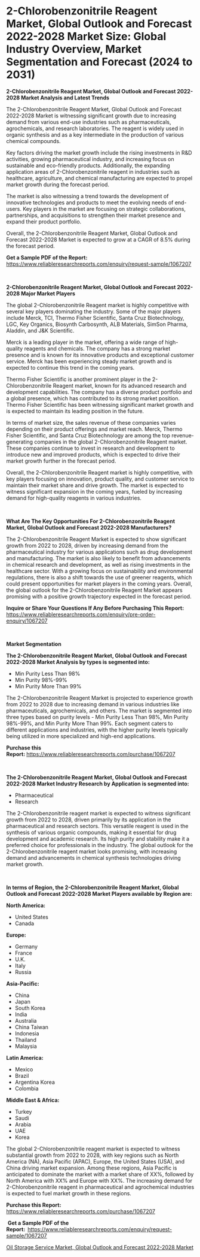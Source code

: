 <p><h1>2-Chlorobenzonitrile Reagent Market, Global Outlook and Forecast 2022-2028 Market Size: Global Industry Overview, Market Segmentation and Forecast (2024 to 2031)</h1></p><p><strong>2-Chlorobenzonitrile Reagent Market, Global Outlook and Forecast 2022-2028 Market Analysis and Latest Trends</strong></p>
<p><p>The 2-Chlorobenzonitrile Reagent Market, Global Outlook and Forecast 2022-2028 Market is witnessing significant growth due to increasing demand from various end-use industries such as pharmaceuticals, agrochemicals, and research laboratories. The reagent is widely used in organic synthesis and as a key intermediate in the production of various chemical compounds.</p><p>Key factors driving the market growth include the rising investments in R&D activities, growing pharmaceutical industry, and increasing focus on sustainable and eco-friendly products. Additionally, the expanding application areas of 2-Chlorobenzonitrile reagent in industries such as healthcare, agriculture, and chemical manufacturing are expected to propel market growth during the forecast period.</p><p>The market is also witnessing a trend towards the development of innovative technologies and products to meet the evolving needs of end-users. Key players in the market are focusing on strategic collaborations, partnerships, and acquisitions to strengthen their market presence and expand their product portfolio.</p><p>Overall, the 2-Chlorobenzonitrile Reagent Market, Global Outlook and Forecast 2022-2028 Market is expected to grow at a CAGR of 8.5% during the forecast period.</p></p>
<p><strong>Get a Sample PDF of the Report:&nbsp;</strong> <a href="https://www.reliableresearchreports.com/enquiry/request-sample/1067207">https://www.reliableresearchreports.com/enquiry/request-sample/1067207</a></p>
<p>&nbsp;</p>
<p><strong>2-Chlorobenzonitrile Reagent Market, Global Outlook and Forecast 2022-2028 Major Market Players</strong></p>
<p><p>The global 2-Chlorobenzonitrile Reagent market is highly competitive with several key players dominating the industry. Some of the major players include Merck, TCI, Thermo Fisher Scientific, Santa Cruz Biotechnology, LGC, Key Organics, Biosynth Carbosynth, ALB Materials, SimSon Pharma, Aladdin, and J&K Scientific.</p><p>Merck is a leading player in the market, offering a wide range of high-quality reagents and chemicals. The company has a strong market presence and is known for its innovative products and exceptional customer service. Merck has been experiencing steady market growth and is expected to continue this trend in the coming years.</p><p>Thermo Fisher Scientific is another prominent player in the 2-Chlorobenzonitrile Reagent market, known for its advanced research and development capabilities. The company has a diverse product portfolio and a global presence, which has contributed to its strong market position. Thermo Fisher Scientific has been witnessing significant market growth and is expected to maintain its leading position in the future.</p><p>In terms of market size, the sales revenue of these companies varies depending on their product offerings and market reach. Merck, Thermo Fisher Scientific, and Santa Cruz Biotechnology are among the top revenue-generating companies in the global 2-Chlorobenzonitrile Reagent market. These companies continue to invest in research and development to introduce new and improved products, which is expected to drive their market growth further in the forecast period.</p><p>Overall, the 2-Chlorobenzonitrile Reagent market is highly competitive, with key players focusing on innovation, product quality, and customer service to maintain their market share and drive growth. The market is expected to witness significant expansion in the coming years, fueled by increasing demand for high-quality reagents in various industries.</p></p>
<p>&nbsp;</p>
<p><strong>What Are The Key Opportunities For 2-Chlorobenzonitrile Reagent Market, Global Outlook and Forecast 2022-2028 Manufacturers?</strong></p>
<p><p>The 2-Chlorobenzonitrile Reagent Market is expected to show significant growth from 2022 to 2028, driven by increasing demand from the pharmaceutical industry for various applications such as drug development and manufacturing. The market is also likely to benefit from advancements in chemical research and development, as well as rising investments in the healthcare sector. With a growing focus on sustainability and environmental regulations, there is also a shift towards the use of greener reagents, which could present opportunities for market players in the coming years. Overall, the global outlook for the 2-Chlorobenzonitrile Reagent Market appears promising with a positive growth trajectory expected in the forecast period.</p></p>
<p><strong>Inquire or Share Your Questions If Any Before Purchasing This Report:</strong> <a href="https://www.reliableresearchreports.com/enquiry/pre-order-enquiry/1067207">https://www.reliableresearchreports.com/enquiry/pre-order-enquiry/1067207</a></p>
<p>&nbsp;</p>
<p><strong>Market Segmentation</strong></p>
<p><strong>The 2-Chlorobenzonitrile Reagent Market, Global Outlook and Forecast 2022-2028 Market Analysis by types is segmented into:</strong></p>
<p><ul><li>Min Purity Less Than 98%</li><li>Min Purity 98%-99%</li><li>Min Purity More Than 99%</li></ul></p>
<p><p>The 2-Chlorobenzonitrile Reagent Market is projected to experience growth from 2022 to 2028 due to increasing demand in various industries like pharmaceuticals, agrochemicals, and others. The market is segmented into three types based on purity levels - Min Purity Less Than 98%, Min Purity 98%-99%, and Min Purity More Than 99%. Each segment caters to different applications and industries, with the higher purity levels typically being utilized in more specialized and high-end applications.</p></p>
<p><strong>Purchase this Report:&nbsp;</strong><a href="https://www.reliableresearchreports.com/purchase/1067207">https://www.reliableresearchreports.com/purchase/1067207</a></p>
<p>&nbsp;</p>
<p><strong>The 2-Chlorobenzonitrile Reagent Market, Global Outlook and Forecast 2022-2028 Market Industry Research by Application is segmented into:</strong></p>
<p><ul><li>Pharmaceutical</li><li>Research</li></ul></p>
<p><p>The 2-Chlorobenzonitrile reagent market is expected to witness significant growth from 2022 to 2028, driven primarily by its application in the pharmaceutical and research sectors. This versatile reagent is used in the synthesis of various organic compounds, making it essential for drug development and academic research. Its high purity and stability make it a preferred choice for professionals in the industry. The global outlook for the 2-Chlorobenzonitrile reagent market looks promising, with increasing demand and advancements in chemical synthesis technologies driving market growth.</p></p>
<p>&nbsp;</p>
<p><strong>In terms of Region, the 2-Chlorobenzonitrile Reagent Market, Global Outlook and Forecast 2022-2028 Market Players available by Region are:</strong></p>
<p>
    <p> <strong> North America: </strong>
        <ul>
            <li>United States</li>
            <li>Canada</li>
        </ul>
        </p> 
    <p> <strong> Europe: </strong>
        <ul>
            <li>Germany</li>
            <li>France</li>
            <li>U.K.</li>
            <li>Italy</li>
            <li>Russia</li>
        </ul>
        </p> 
    <p> <strong> Asia-Pacific: </strong>
        <ul>
            <li>China</li>
            <li>Japan</li>
            <li>South Korea</li>
            <li>India</li>
            <li>Australia</li>
            <li>China Taiwan</li>
            <li>Indonesia</li>
            <li>Thailand</li>
            <li>Malaysia</li>
        </ul>
        </p> 
    <p> <strong> Latin America: </strong>
        <ul>
            <li>Mexico</li>
            <li>Brazil</li>
            <li>Argentina Korea</li>
            <li>Colombia</li>
        </ul>
        </p> 
    <p> <strong> Middle East & Africa: </strong>
        <ul>
            <li>Turkey</li>
            <li>Saudi</li>
            <li>Arabia</li>
            <li>UAE</li>
            <li>Korea</li>
        </ul>
    </p>
    </p>
<p><p>The global 2-Chlorobenzonitrile reagent market is expected to witness substantial growth from 2022 to 2028, with key regions such as North America (NA), Asia Pacific (APAC), Europe, the United States (USA), and China driving market expansion. Among these regions, Asia Pacific is anticipated to dominate the market with a market share of XX%, followed by North America with XX% and Europe with XX%. The increasing demand for 2-Chlorobenzonitrile reagent in pharmaceutical and agrochemical industries is expected to fuel market growth in these regions.</p></p>
<p><strong>Purchase this Report: </strong><a href="https://www.reliableresearchreports.com/purchase/1067207">https://www.reliableresearchreports.com/purchase/1067207</a></p>
<p>&nbsp;<strong>Get a Sample PDF of the Report:&nbsp;&nbsp;</strong><a href="https://www.reliableresearchreports.com/enquiry/request-sample/1067207">https://www.reliableresearchreports.com/enquiry/request-sample/1067207</a></p>
<p><strong></strong></p>
<p><p><a href="https://github.com/JameTravis/Market-Research-Report-List-3/blob/main/oil-storage-service-market-global-outlook-and-forecast-2022-2028-market.md">Oil Storage Service Market, Global Outlook and Forecast 2022-2028 Market</a></p></p>